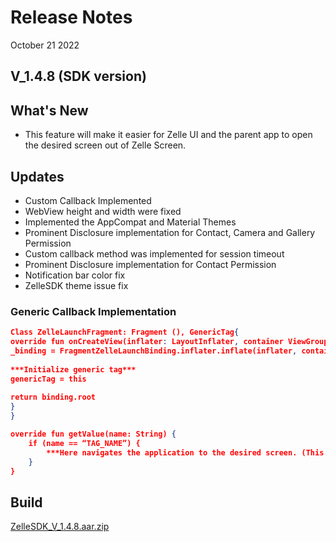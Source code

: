 # Release Notes

October 21 2022

## V_1.4.8 (SDK version)

## What's New

- This feature will make it easier for Zelle UI and the parent app to open the desired screen out of Zelle Screen.

## Updates

- Custom Callback Implemented
- WebView height and width were fixed
- Implemented the AppCompat and Material Themes
- Prominent Disclosure implementation for Contact, Camera and Gallery Permission
- Custom callback method was implemented for session timeout
- Prominent Disclosure implementation for Contact Permission
- Notification bar color fix
- ZelleSDK theme issue fix

### Generic Callback Implementation

```json
Class ZelleLaunchFragment: Fragment (), GenericTag{
override fun onCreateView(inflater: LayoutInflater, container ViewGroup?, savedInstanceState: Bundle?) {
_binding = FragmentZelleLaunchBinding.inflater.inflate(inflater, container, false)
        
***Initialize generic tag***
genericTag = this
        
return binding.root
}
}

override fun getValue(name: String) { 
    if (name == “TAG_NAME”) {
        ***Here navigates the application to the desired screen. (This function will help to communicate between Zelle UI and parent app)***
    } 
} 
```

## Build

[ZelleSDK_V_1.4.8.aar.zip](https://github.com/Fiserv/zelle-turnkey-solutions/files/11576744/ZelleSDK_V_1.4.8.aar.zip)
